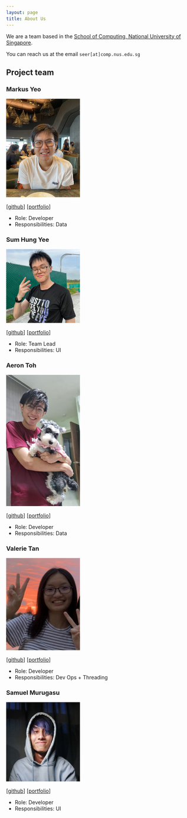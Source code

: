 ```yaml
---
layout: page
title: About Us
---
```


We are a team based in the [School of Computing, National University of Singapore](http://www.comp.nus.edu.sg).

You can reach us at the email `seer[at]comp.nus.edu.sg`

## Project team

### Markus Yeo

<img src="images/markusyeo.png" width="200px">

[[github](https://github.com/markusyeo)]
[[portfolio](team/markusyeo.md)]

* Role: Developer
* Responsibilities: Data

### Sum Hung Yee

<img src="images/sumhungyee.png" width="200px">

[[github](http://github.com/sumhungyee)]
[[portfolio](team/sumhungyee.md)]

* Role: Team Lead
* Responsibilities: UI

### Aeron Toh

<img src="images/tohtoroo.png" width="200px">

[[github](http://github.com/Tohtoroo)]
[[portfolio](team/tohtoroo.md)]

* Role: Developer
* Responsibilities: Data

### Valerie Tan

<img src="images/valerietanhx.png" width="200px">

[[github](http://github.com/valerietanhx)]
[[portfolio](team/valerietanhx.md)]

* Role: Developer
* Responsibilities: Dev Ops + Threading

### Samuel Murugasu

<img src="images/axmszr.png" width="200px">

[[github](http://github.com/axmszr)]
[[portfolio](team/axmszr.md)]

* Role: Developer
* Responsibilities: UI
